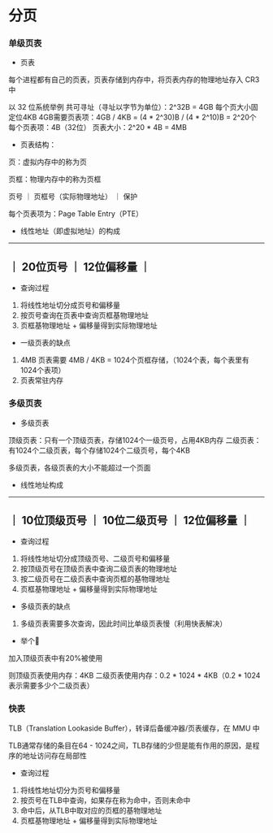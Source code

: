 # 分页


### 单级页表

* 页表

每个进程都有自己的页表，页表存储到内存中，将页表内存的物理地址存入 CR3 中

以 32 位系统举例
共可寻址（寻址以字节为单位）：2^32B = 4GB
每个页大小固定位4KB
4GB需要页表项：4GB / 4KB = (4 * 2^30)B / (4 * 2^10)B = 2^20个
每个页表项：4B（32位）
页表大小：2^20 * 4B = 4MB


* 页表结构：

页：虚拟内存中的称为页

页框：物理内存中的称为页框

页号 ｜ 页框号（实际物理地址） ｜ 保护

每个页表项为：Page Table Entry（PTE）


* 线性地址（即虚拟地址）的构成

 -----------------------
｜  20位页号 ｜ 12位偏移量 ｜
 -----------------------


* 查询过程

1. 将线性地址切分成页号和偏移量
2. 按页号查询在页表中查询页框基物理地址
3. 页框基物理地址 + 偏移量得到实际物理地址


* 一级页表的缺点

1. 4MB 页表需要 4MB / 4KB = 1024个页框存储，（1024个表，每个表里有1024个表项）
2. 页表常驻内存


### 多级页表

* 多级页表

顶级页表：只有一个顶级页表，存储1024个一级页号，占用4KB内存
二级页表：有1024个二级页表，每个存储1024个二级页号，每个4KB

多级页表，各级页表的大小不能超过一个页面


* 线性地址构成

 ---------------------------------------
｜ 10位顶级页号 ｜ 10位二级页号 ｜ 12位偏移量 ｜
 ---------------------------------------


* 查询过程

1. 将线性地址切分成顶级页号、二级页号和偏移量
2. 按顶级页号在顶级页表中查询二级页表的物理地址
3. 按二级页号在二级页表中查询页框的基物理地址
4. 页框基物理地址 + 偏移量得到实际物理地址


* 多级页表的缺点

1. 多级页表需要多次查询，因此时间比单级页表慢（利用快表解决）


* 举个🌰

加入顶级页表中有20%被使用

则顶级页表使用内存：4KB
二级页表使用内存：0.2 * 1024 * 4KB（0.2 * 1024表示需要多少个二级页表）


### 快表

TLB（Translation Lookaside Buffer），转译后备缓冲器/页表缓存，在 MMU 中

TLB通常存储的条目在64 - 1024之间，TLB存储的少但是能有作用的原因，是程序的地址访问存在局部性

* 查询过程

1. 将线性地址切分为页号和偏移量
2. 按页号在TLB中查询，如果存在称为命中，否则未命中
3. 命中后，从TLB中取对应的页框的基物理地址
4. 页框基物理地址 + 偏移量得到实际物理地址
